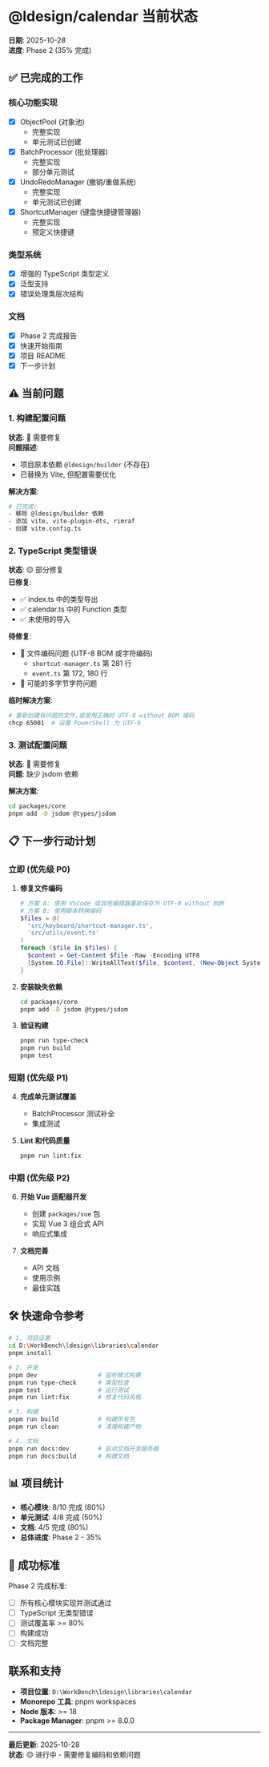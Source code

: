 # @ldesign/calendar 当前状态

**日期**: 2025-10-28  
**进度**: Phase 2 (35% 完成)

## ✅ 已完成的工作

### 核心功能实现
- [x] ObjectPool (对象池)
  - 完整实现
  - 单元测试已创建
- [x] BatchProcessor (批处理器)
  - 完整实现  
  - 部分单元测试
- [x] UndoRedoManager (撤销/重做系统)
  - 完整实现
  - 单元测试已创建
- [x] ShortcutManager (键盘快捷键管理器)
  - 完整实现
  - 预定义快捷键

### 类型系统
- [x] 增强的 TypeScript 类型定义
- [x] 泛型支持
- [x] 错误处理类层次结构

### 文档
- [x] Phase 2 完成报告
- [x] 快速开始指南
- [x] 项目 README
- [x] 下一步计划

## ⚠️ 当前问题

### 1. 构建配置问题
**状态**: 🔴 需要修复  
**问题描述**:
- 项目原本依赖 `@ldesign/builder` (不存在)
- 已替换为 Vite,  但配置需要优化

**解决方案**:
```bash
# 已完成:
- 移除 @ldesign/builder 依赖
- 添加 vite, vite-plugin-dts, rimraf
- 创建 vite.config.ts
```

### 2. TypeScript 类型错误
**状态**: 🟡 部分修复  
**已修复**:
- ✅ index.ts 中的类型导出
- ✅ calendar.ts 中的 Function 类型
- ✅ 未使用的导入

**待修复**:
- 🔴 文件编码问题 (UTF-8 BOM 或字符编码)
  - `shortcut-manager.ts` 第 281 行
  - `event.ts` 第 172, 180 行
- 🔴 可能的多字节字符问题

**临时解决方案**:
```bash
# 重新创建有问题的文件,或使用正确的 UTF-8 without BOM 编码
chcp 65001  # 设置 PowerShell 为 UTF-8
```

### 3. 测试配置问题
**状态**: 🔴 需要修复  
**问题**: 缺少 jsdom 依赖

**解决方案**:
```bash
cd packages/core
pnpm add -D jsdom @types/jsdom
```

## 📋 下一步行动计划

### 立即 (优先级 P0)
1. **修复文件编码**
   ```powershell
   # 方案 A: 使用 VSCode 或其他编辑器重新保存为 UTF-8 without BOM
   # 方案 B: 使用脚本转换编码
   $files = @(
     'src/keyboard/shortcut-manager.ts',
     'src/utils/event.ts'
   )
   foreach ($file in $files) {
     $content = Get-Content $file -Raw -Encoding UTF8
     [System.IO.File]::WriteAllText($file, $content, (New-Object System.Text.UTF8Encoding $false))
   }
   ```

2. **安装缺失依赖**
   ```bash
   cd packages/core
   pnpm add -D jsdom @types/jsdom
   ```

3. **验证构建**
   ```bash
   pnpm run type-check
   pnpm run build
   pnpm test
   ```

### 短期 (优先级 P1)
4. **完成单元测试覆盖**
   - BatchProcessor 测试补全
   - 集成测试

5. **Lint 和代码质量**
   ```bash
   pnpm run lint:fix
   ```

### 中期 (优先级 P2)
6. **开始 Vue 适配器开发**
   - 创建 `packages/vue` 包
   - 实现 Vue 3 组合式 API
   - 响应式集成

7. **文档完善**
   - API 文档
   - 使用示例
   - 最佳实践

## 🛠️ 快速命令参考

```bash
# 1. 项目设置
cd D:\WorkBench\ldesign\libraries\calendar
pnpm install

# 2. 开发
pnpm dev                 # 监听模式构建
pnpm run type-check      # 类型检查
pnpm test                # 运行测试
pnpm run lint:fix        # 修复代码风格

# 3. 构建
pnpm run build           # 构建所有包
pnpm run clean           # 清理构建产物

# 4. 文档
pnpm run docs:dev        # 启动文档开发服务器
pnpm run docs:build      # 构建文档
```

## 📊 项目统计

- **核心模块**: 8/10 完成 (80%)
- **单元测试**: 4/8 完成 (50%)
- **文档**: 4/5 完成 (80%)
- **总体进度**: Phase 2 - 35%

## 🎯 成功标准

Phase 2 完成标准:
- [ ] 所有核心模块实现并测试通过
- [ ] TypeScript 无类型错误
- [ ] 测试覆盖率 >= 80%
- [ ] 构建成功
- [ ] 文档完整

## 联系和支持

- **项目位置**: `D:\WorkBench\ldesign\libraries\calendar`
- **Monorepo 工具**: pnpm workspaces
- **Node 版本**: >= 18
- **Package Manager**: pnpm >= 8.0.0

---

**最后更新**: 2025-10-28  
**状态**: 🟡 进行中 - 需要修复编码和依赖问题
